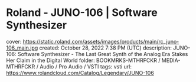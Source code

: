 # Roland - JUNO-106 | Software Synthesizer

cover: https://static.roland.com/assets/images/products/main/rc_juno-106_main.jpg
created: October 28, 2022 7:38 PM (UTC)
description: JUNO-106: Software Synthesizer - The Last Great Synth of the Analog Era Stakes Her Claim in the Digital World
folder: BOOKMRKS-MTHRFCKR / MEDIA-MTHRFCKR / Audio / Pro Audio / VSTI
tags: vsti
url: https://www.rolandcloud.com/Catalog/Legendary/JUNO-106